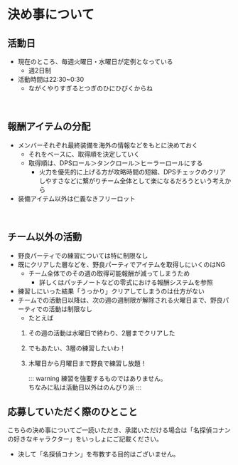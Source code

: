 # 決め事について

## 活動日
- 現在のところ、毎週火曜日・水曜日が定例となっている
    - 週2日制
- 活動時間は22:30~0:30
    - ながくやりすぎるとつぎのひにひびくからね

<br>

## 報酬アイテムの分配
- メンバーそれぞれ最終装備を海外の情報などをもとに決めておく
    - それをベースに、取得順を決定していく
    - 取得順は、DPSロール＞タンクロール＞ヒーラーロールにする
        - 火力を優先的に上げる方が攻略時間の短縮、DPSチェックのクリアしやすさなどに繋がりチーム全体として楽になるだろうという考えから
- 装備アイテム以外は仁義なきフリーロット

<br>

## チーム以外の活動
- 野良パーティでの練習については特に制限なし
- 既にクリアした層などを、野良パーティでアイテムを取得しにいくのはNG
    - チーム全体でのその週の取得可能報酬が減ってしまうため
        - 詳しくはパッチノートなどの零式における報酬システムを参照
- 練習しにいった結果「うっかり」クリアしてしまうのは仕方がない
- チームでの活動日以降は、次の週の週制限が解除される火曜日まで、野良パーティでの活動は制限なし
    - たとえば
    1. その週の活動は水曜日で終わり、2層までクリアした
    1. でもあたい、3層の練習したいわ！
    1. 木曜日から月曜日まで野良で練習し放題！

        ::: warning
        練習を強要するものではありません。 <br>
        ちなみに私は活動日以外はのんびり派
        :::

## 応募していただく際のひとこと
こちらの決め事についてご一読いただき、承諾いただける場合は「名探偵コナンの好きなキャラクター」をいっしょにご記載ください。

- 決して「名探偵コナン」を布教する目的はございません。